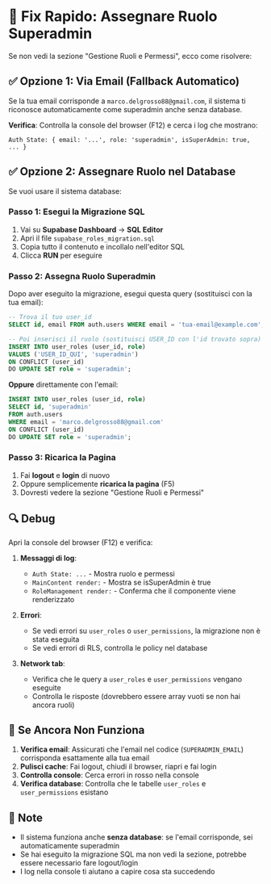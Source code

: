 # 🔧 Fix Rapido: Assegnare Ruolo Superadmin

Se non vedi la sezione "Gestione Ruoli e Permessi", ecco come risolvere:

## ✅ Opzione 1: Via Email (Fallback Automatico)

Se la tua email corrisponde a `marco.delgrosso88@gmail.com`, il sistema ti riconosce automaticamente come superadmin anche senza database.

**Verifica**: Controlla la console del browser (F12) e cerca i log che mostrano:
```
Auth State: { email: '...', role: 'superadmin', isSuperAdmin: true, ... }
```

## ✅ Opzione 2: Assegnare Ruolo nel Database

Se vuoi usare il sistema database:

### Passo 1: Esegui la Migrazione SQL

1. Vai su **Supabase Dashboard** → **SQL Editor**
2. Apri il file `supabase_roles_migration.sql`
3. Copia tutto il contenuto e incollalo nell'editor SQL
4. Clicca **RUN** per eseguire

### Passo 2: Assegna Ruolo Superadmin

Dopo aver eseguito la migrazione, esegui questa query (sostituisci con la tua email):

```sql
-- Trova il tuo user_id
SELECT id, email FROM auth.users WHERE email = 'tua-email@example.com';

-- Poi inserisci il ruolo (sostituisci USER_ID con l'id trovato sopra)
INSERT INTO user_roles (user_id, role)
VALUES ('USER_ID_QUI', 'superadmin')
ON CONFLICT (user_id) 
DO UPDATE SET role = 'superadmin';
```

**Oppure** direttamente con l'email:

```sql
INSERT INTO user_roles (user_id, role)
SELECT id, 'superadmin' 
FROM auth.users 
WHERE email = 'marco.delgrosso88@gmail.com'
ON CONFLICT (user_id) 
DO UPDATE SET role = 'superadmin';
```

### Passo 3: Ricarica la Pagina

1. Fai **logout** e **login** di nuovo
2. Oppure semplicemente **ricarica la pagina** (F5)
3. Dovresti vedere la sezione "Gestione Ruoli e Permessi"

## 🔍 Debug

Apri la console del browser (F12) e verifica:

1. **Messaggi di log**:
   - `Auth State: ...` - Mostra ruolo e permessi
   - `MainContent render:` - Mostra se isSuperAdmin è true
   - `RoleManagement render:` - Conferma che il componente viene renderizzato

2. **Errori**:
   - Se vedi errori su `user_roles` o `user_permissions`, la migrazione non è stata eseguita
   - Se vedi errori di RLS, controlla le policy nel database

3. **Network tab**:
   - Verifica che le query a `user_roles` e `user_permissions` vengano eseguite
   - Controlla le risposte (dovrebbero essere array vuoti se non hai ancora ruoli)

## 🐛 Se Ancora Non Funziona

1. **Verifica email**: Assicurati che l'email nel codice (`SUPERADMIN_EMAIL`) corrisponda esattamente alla tua email
2. **Pulisci cache**: Fai logout, chiudi il browser, riapri e fai login
3. **Controlla console**: Cerca errori in rosso nella console
4. **Verifica database**: Controlla che le tabelle `user_roles` e `user_permissions` esistano

## 📝 Note

- Il sistema funziona anche **senza database**: se l'email corrisponde, sei automaticamente superadmin
- Se hai eseguito la migrazione SQL ma non vedi la sezione, potrebbe essere necessario fare logout/login
- I log nella console ti aiutano a capire cosa sta succedendo

